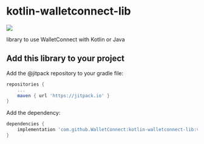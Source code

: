 # kotlin-walletconnect-lib
[![](https://jitpack.io/v/WalletConnect/kotlin-walletconnect-lib.svg)](https://jitpack.io/#WalletConnect/kotlin-walletconnect-lib)

library to use WalletConnect with Kotlin or Java

## Add this library to your project

Add the @jitpack repository to your gradle file:

```gradle
repositories {
	...
	maven { url 'https://jitpack.io' }
}
```

Add the dependency:

```gradle
dependencies {
	implementation 'com.github.WalletConnect:kotlin-walletconnect-lib:version'
}
```
